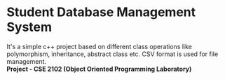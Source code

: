 # Student Database Management System
It's a simple c++ project based on different class operations like polymorphism, inheritance, abstract class etc. CSV format is used for file management.
<strong><br/>Project - CSE 2102 (Object Oriented Programming Laboratory)</strong>
